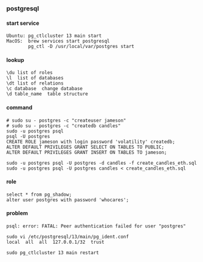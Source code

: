 

### postgresql

#### start service

    Ubuntu: pg_ctlcluster 13 main start
    MacOS:  brew services start postgresql
            pg_ctl -D /usr/local/var/postgres start

#### lookup

    \du list of roles
    \l  list of databases
    \dt list of relations
    \c database  change database
    \d table_name  table structure

#### command

    # sudo su - postgres -c "createuser jameson"
    # sudo su - postgres -c "createdb candles"
    sudo -u postgres psql
    psql -U postgres
    CREATE ROLE jameson with login password 'volatility' createdb;
    ALTER DEFAULT PRIVILEGES GRANT SELECT ON TABLES TO PUBLIC;
    ALTER DEFAULT PRIVILEGES GRANT INSERT ON TABLES TO jameson;

    sudo -u postgres psql -U postgres -d candles -f create_candles_eth.sql
    sudo -u postgres psql -U postgres candles < create_candles_eth.sql

#### role

    select * from pg_shadow;
    alter user postgres with password 'whocares';

#### problem

    psql: error: FATAL: Peer authentication failed for user "postgres"
    
    sudo vi /etc/postgresql/13/main/pg_ident.conf
    local  all  all  127.0.0.1/32  trust

    sudo pg_ctlcluster 13 main restart